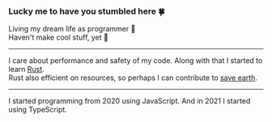 ### Lucky me to have you stumbled here 🍀

Living my dream life as programmer 🙌  
Haven't make cool stuff, yet 🤙

---
I care about performance and safety of my code. Along with that I started to learn [Rust](https://www.rust-lang.org/).  
Rust also efficient on resources, so perhaps I can contribute to [save earth](https://aws.amazon.com/blogs/opensource/sustainability-with-rust/).

---
I started programming from 2020 using JavaScript. And in 2021 I started using TypeScript.
